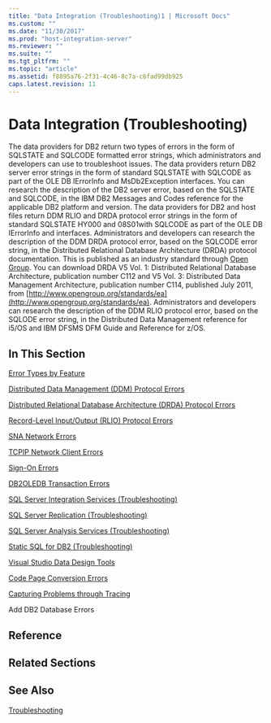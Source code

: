 ```yaml
---
title: "Data Integration (Troubleshooting)1 | Microsoft Docs"
ms.custom: ""
ms.date: "11/30/2017"
ms.prod: "host-integration-server"
ms.reviewer: ""
ms.suite: ""
ms.tgt_pltfrm: ""
ms.topic: "article"
ms.assetid: f8895a76-2f31-4c46-8c7a-c6fad99db925
caps.latest.revision: 11
---
```

# Data Integration (Troubleshooting)
The data providers for DB2 return two types of errors in the form of SQLSTATE and SQLCODE formatted error strings, which administrators and developers can use to troubleshoot issues. The data providers return DB2 server error strings in the form of standard SQLSTATE with SQLCODE as part of the OLE DB IErrorInfo and MsDb2Exception interfaces. You can research the description of the DB2 server error, based on the SQLSTATE and SQLCODE, in the IBM DB2 Messages and Codes reference for the applicable DB2 platform and version. The data providers for DB2 and host files return DDM RLIO and DRDA protocol error strings in the form of standard SQLSTATE HY000 and 08S01with SQLCODE as part of the OLE DB IErrorInfo and interfaces. Administrators and developers can research the description of the DDM DRDA protocol error, based on the SQLCODE error string, in the Distributed Relational Database Architecture (DRDA) protocol documentation. This is published as an industry standard through [Open Group](http://www.opengroup.org/). You can download DRDA V5 Vol. 1: Distributed Relational Database Architecture, publication number C112 and V5 Vol. 3: Distributed Data Management Architecture, publication number C114, published July 2011, from [http://www.opengroup.org/standards/ea](http://www.opengroup.org/standards/ea). Administrators and developers can research the description of the DDM RLIO protocol error, based on the SQLODE error string, in the Distributed Data Management reference for i5/OS and IBM DFSMS DFM Guide and Reference for z/OS.  
  
## In This Section  
 [Error Types by Feature](../HIS2010/error-types-by-feature.md)  
  
 [Distributed Data Management (DDM) Protocol Errors](../HIS2010/distributed-data-management-ddm-protocol-errors.md)  
  
 [Distributed Relational Database Architecture (DRDA) Protocol Errors](../HIS2010/distributed-relational-database-architecture-drda-protocol-errors2.md)  
  
 [Record-Level Input/Output (RLIO) Protocol Errors](../HIS2010/record-level-input-output-rlio-protocol-errors2.md)  
  
 [SNA Network Errors](../HIS2010/sna-network-errors.md)  
  
 [TCPIP Network Client Errors](../HIS2010/tcpip-network-client-errors2.md)  
  
 [Sign-On Errors](../HIS2010/sign-on-errors1.md)  
  
 [DB2OLEDB Transaction Errors](../HIS2010/db2oledb-transaction-errors.md)  
  
 [SQL Server Integration Services (Troubleshooting)](../HIS2010/sql-server-integration-services-troubleshooting-2.md)  
  
 [SQL Server Replication (Troubleshooting)](../HIS2010/sql-server-replication-troubleshooting-2.md)  
  
 [SQL Server Analysis Services (Troubleshooting)](../HIS2010/sql-server-analysis-services-troubleshooting-1.md)  
  
 [Static SQL for DB2 (Troubleshooting)](../HIS2010/static-sql-for-db2-troubleshooting.md)  
  
 [Visual Studio Data Design Tools](../HIS2010/visual-studio-data-design-tools.md)  
  
 [Code Page Conversion Errors](../HIS2010/code-page-conversion-errors.md)  
  
 [Capturing Problems through Tracing](../HIS2010/capturing-problems-through-tracing.md)  
  
 Add DB2 Database Errors  
  
## Reference  
  
## Related Sections  
  
## See Also  
 [Troubleshooting](../HIS2010/troubleshooting1.md)